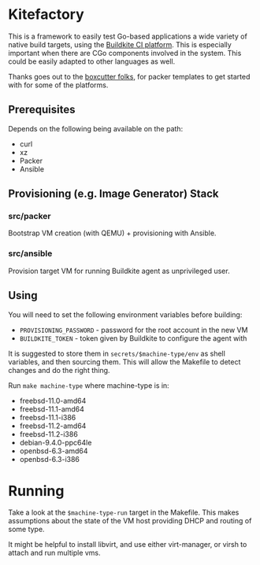 # Kitefactory

This is a framework to easily test Go-based applications a wide variety of
native build targets, using the [Buildkite CI
platform](https://buildkite.com/).  This is especially
important when there are CGo components involved in the system.  This could be
easily adapted to other languages as well.

Thanks goes out to the [boxcutter folks](https://github.com/boxcutter), for
packer templates to get started with for some of the platforms.

## Prerequisites

Depends on the following being available on the path:

- curl
- xz
- Packer
- Ansible

## Provisioning (e.g. Image Generator) Stack

### src/packer

Bootstrap VM creation (with QEMU) + provisioning with Ansible.

### src/ansible

Provision target VM for running Buildkite agent as unprivileged user.

## Using

You will need to set the following environment variables before building:

- `PROVISIONING_PASSWORD` - password for the root account in the new VM
- `BUILDKITE_TOKEN` - token given by Buildkite to configure the agent with

It is suggested to store them in `secrets/$machine-type/env` as shell
variables, and then sourcing them.  This will allow the Makefile to detect
changes and do the right thing.

Run `make machine-type` where machine-type is in:

- freebsd-11.0-amd64
- freebsd-11.1-amd64
- freebsd-11.1-i386
- freebsd-11.2-amd64
- freebsd-11.2-i386
- debian-9.4.0-ppc64le
- openbsd-6.3-amd64
- openbsd-6.3-i386

# Running

Take a look at the `$machine-type-run` target in the Makefile.  This makes
assumptions about the state of the VM host providing DHCP and routing of some
type.

It might be helpful to install libvirt, and use either virt-manager, or virsh
to attach and run multiple vms.

